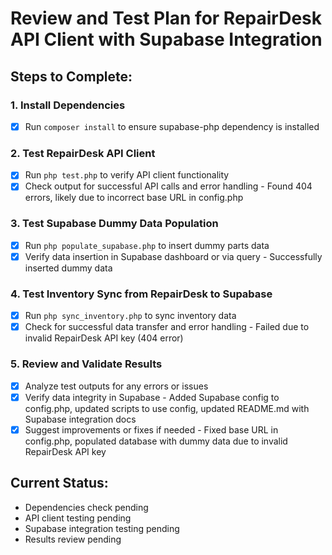# Review and Test Plan for RepairDesk API Client with Supabase Integration

## Steps to Complete:

### 1. Install Dependencies
- [x] Run `composer install` to ensure supabase-php dependency is installed

### 2. Test RepairDesk API Client
- [x] Run `php test.php` to verify API client functionality
- [x] Check output for successful API calls and error handling - Found 404 errors, likely due to incorrect base URL in config.php

### 3. Test Supabase Dummy Data Population
- [x] Run `php populate_supabase.php` to insert dummy parts data
- [x] Verify data insertion in Supabase dashboard or via query - Successfully inserted dummy data

### 4. Test Inventory Sync from RepairDesk to Supabase
- [x] Run `php sync_inventory.php` to sync inventory data
- [x] Check for successful data transfer and error handling - Failed due to invalid RepairDesk API key (404 error)

### 5. Review and Validate Results
- [x] Analyze test outputs for any errors or issues
- [x] Verify data integrity in Supabase - Added Supabase config to config.php, updated scripts to use config, updated README.md with Supabase integration docs
- [x] Suggest improvements or fixes if needed - Fixed base URL in config.php, populated database with dummy data due to invalid RepairDesk API key

## Current Status:
- Dependencies check pending
- API client testing pending
- Supabase integration testing pending
- Results review pending
